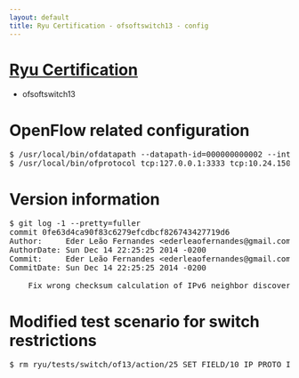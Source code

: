 ```yaml
---
layout: default
title: Ryu Certification - ofsoftswitch13 - config
---
```

# [Ryu Certification](http://osrg.github.io/ryu/certification.html)
* ofsoftswitch13

# OpenFlow related configuration
<pre>
$ /usr/local/bin/ofdatapath --datapath-id=000000000002 --interface=eth21,eth22,eth23 ptcp:3333
$ /usr/local/bin/ofprotocol tcp:127.0.0.1:3333 tcp:10.24.150.30:6633
</pre>

# Version information
<pre>
$ git log -1 --pretty=fuller
commit 0fe63d4ca90f83c6279efcdbcf826743427719d6
Author:     Eder Leão Fernandes &lt;ederleaofernandes@gmail.com&gt;
AuthorDate: Sun Dec 14 22:25:25 2014 -0200
Commit:     Eder Leão Fernandes &lt;ederleaofernandes@gmail.com&gt;
CommitDate: Sun Dec 14 22:25:25 2014 -0200

    Fix wrong checksum calculation of IPv6 neighbor discovery target.
</pre>

# Modified test scenario for switch restrictions
<pre>
$ rm ryu/tests/switch/of13/action/25_SET_FIELD/10_IP_PROTO_IPv6.json
</pre>
